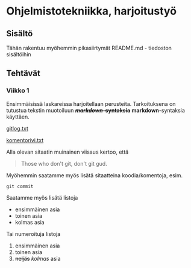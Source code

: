 # Ohjelmistotekniikka, harjoitustyö

## Sisältö
Tähän rakentuu myöhemmin pikasiirtymät README.md - tiedoston sisältöihin

## Tehtävät

### Viikko 1
Ensimmäisissä laskareissa harjoitellaan perusteita. Tarkoituksena on tutustua tekstin muotoiluun ~~**_markdown_-syntaksia**~~ **markdown**-syntaksia käyttäen. 

[gitlog.txt](laskarit/viikko1/gitlog.txt)

[komentorivi.txt](laskarit/viikko1/komentorivi.txt)

Alla olevan sitaatin muinainen viisaus kertoo, että

> Those who don't git, don't git gud. 

Myöhemmin saatamme myös lisätä sitaatteina koodia/komentoja, esim.
```
git commit
```

Saatamme myös lisätä listoja
- ensimmäinen asia
- toinen asia
- kolmas asia

Tai numeroituja listoja
1. ensimmäinen asia
2. toinen asia
3. ~~neljäs~~ *kolmas* asia
